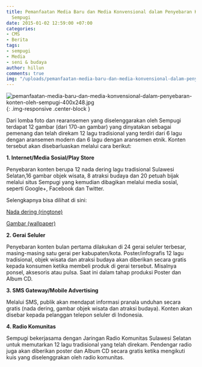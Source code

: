 ```yaml
---
title: Pemanfaatan Media Baru dan Media Konvensional dalam Penyebaran Konten oleh
  Sempugi
date: 2015-01-02 12:59:00 +07:00
categories:
- CMS
- Berita
tags:
- sempugi
- Media
- seni & budaya
author: hillun
comments: true
img: "/uploads/pemanfaatan-media-baru-dan-media-konvensional-dalam-penyebaran-konten-oleh-sempugi-400x248.jpg"
---
```


![pemanfaatan-media-baru-dan-media-konvensional-dalam-penyebaran-konten-oleh-sempugi-400x248.jpg](/uploads/pemanfaatan-media-baru-dan-media-konvensional-dalam-penyebaran-konten-oleh-sempugi-400x248.jpg){: .img-responsive .center-block }

Dari lomba foto dan rearansemen yang diselenggarakan oleh Sempugi terdapat 12 gambar (dari 170-an gambar) yang dinyatakan sebagai pemenang dan telah direkam 12 lagu tradisional yang terdiri dari 6 lagu dengan aransemen modern dan 6 lagu dengan aransemen etnik. Konten tersebut akan disebarluaskan melalui cara berikut:

**1. Internet/Media Sosial/Play Store**

Penyebaran konten berupa 12 nada dering lagu tradisional Sulawesi Selatan,16 gambar objek wisata, 8 atraksi budaya dan 20 petuah bijak melalui situs Sempugi yang kemudian dibagikan melalui media sosial, seperti Google+, Facebook dan Twitter.

Selengkapnya bisa dilihat di sini:

[Nada dering (ringtone)](http://sempugi.org/category/lagu-nada-dering/)

[Gambar (wallpaper)](http://sempugi.org/category/wall-paper-photo/)

**2. Gerai Seluler**

Penyebaran konten bulan pertama dilakukan di 24 gerai seluler terbesar, masing-masing satu gerai per kabupaten/kota. Poster/infografis 12 lagu tradisional, objek wisata dan atraksi budaya  akan diberikan secara gratis kepada konsumen ketika membeli produk di gerai tersebut. Misalnya ponsel, aksesoris atau pulsa. Saat ini dalam tahap produksi Poster dan Album CD.

**3. SMS Gateway/Mobile Advertising**

Melalui SMS, publik akan mendapat informasi  pranala unduhan secara gratis (nada dering, gambar objek wisata dan atraksi budaya). Konten akan disebar kepada pelanggan telepon seluler di Indonesia.

**4. Radio Komunitas**

Sempugi bekerjasama dengan Jaringan Radio Komunitas Sulawesi Selatan untuk memutarkan 12 lagu tradisional yang telah direkam. Pendengar radio juga akan diberikan poster dan Album CD secara gratis ketika mengikuti kuis yang diselenggrakan oleh radio komunitas.